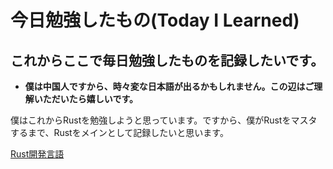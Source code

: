 # 今日勉強したもの(Today I Learned)

## これからここで毎日勉強したものを記録したいです。

- **僕は中国人ですから、時々変な日本語が出るかもしれません。この辺はご理解いただいたら嬉しいです。**

僕はこれからRustを勉強しようと思っています。ですから、僕がRustをマスタするまで、Rustをメインとして記録したいと思います。

[Rust開発言語](rust/README.ja_jp.md)